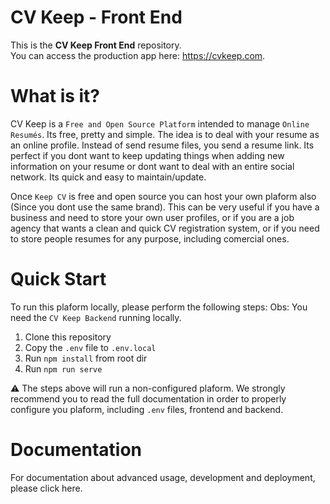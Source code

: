 # CV Keep - Front End

This is the **CV Keep Front End** repository.    
You can access the production app here: https://cvkeep.com.  

# What is it?

CV Keep is a `Free and Open Source Platform` intended to manage `Online Resumés`. Its free, pretty and simple. The idea is to deal with your resume as an online profile. Instead of send resume files, you send a resume link. Its perfect if you dont want to keep updating things when adding new information on your resume or dont want to deal with an entire social network. Its quick and easy to maintain/update.

Once `Keep CV` is free and open source you can host your own plaform also (Since you dont use the same brand). This can be very useful if you have a business and need to store your own user profiles, or if you are a job agency that wants a clean and quick CV registration system, or if you need to store people resumes for any purpose, including comercial ones.

# Quick Start

To run this plaform locally, please perform the following steps:
Obs: You need the `CV Keep Backend` running locally.

1. Clone this repository
2. Copy the `.env` file to `.env.local` 
2. Run `npm install` from root dir
3. Run `npm run serve`

:warning: The steps above will run a non-configured plaform. We strongly recommend you to read the full documentation in order to properly configure you plaform, including `.env` files, frontend and backend.

# Documentation

For documentation about advanced usage, development and deployment, please click here.
